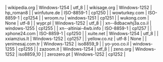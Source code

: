 | wikipedia.org | Windows-1254 | utf_8 |
| wikisage.org | Windows-1252 | hp_roman8 |
| winfuture.de | ISO-8859-1 | cp1250 |
| wowturkey.com | ISO-8859-1 | cp1254 |
| wroom.ru | windows-1251 | cp1251 |
| wukong.com | None | utf-8 |
| wypr.pl | Windows-1252 | utf_8 |
| xn--8dbacwhj3a.co.il | windows-1255 | cp1255 |
| xn--altiniai-4wb.info | ISO-8859-1 | cp1257 |
| xphone24.com | ISO-8859-1 | cp1250 |
| xuite.net | Windows-1254 | utf_8 |
| xxiamzius.lt | Windows-1252 | cp1257 |
| yellow.co.nz | utf-8 | None |
| yenimesaj.com.tr | Windows-1252 | iso8859_9 |
| yo-yoo.co.il | windows-1255 | cp1255 |
| zazoom.it | Windows-1254 | utf_8 |
| zeno.org | Windows-1252 | iso8859_10 |
| zerozero.pt | Windows-1252 | cp1252 |
